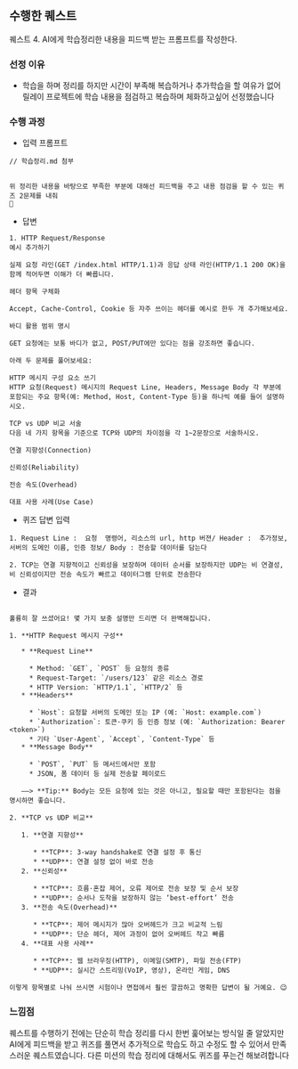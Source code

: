 ## 수행한 퀘스트

퀘스트 4. AI에게 학습정리한 내용을 피드백 받는 프롬프트를 작성한다.

### 선정 이유
- 학습을 하며 정리를 하지만 시간이 부족해 복습하거나 추가학습을 할 여유가 없어 릴레이 프로젝트에 학습 내용을 점검하고 복습하며 체화하고싶어 선정했습니다



### 수행 과정


- 입력 프롬프트

```
// 학습정리.md 첨부


위 정리한 내용을 바탕으로 부족한 부분에 대해선 피드백을 주고 내용 점검을 할 수 있는 퀴즈 2문제를 내줘

```


- 답변
  
```
1. HTTP Request/Response
예시 추가하기

실제 요청 라인(GET /index.html HTTP/1.1)과 응답 상태 라인(HTTP/1.1 200 OK)을 함께 적어두면 이해가 더 빠릅니다.

헤더 항목 구체화

Accept, Cache-Control, Cookie 등 자주 쓰이는 헤더를 예시로 한두 개 추가해보세요.

바디 활용 범위 명시

GET 요청에는 보통 바디가 없고, POST/PUT에만 있다는 점을 강조하면 좋습니다.

```

```
아래 두 문제를 풀어보세요:

HTTP 메시지 구성 요소 쓰기
HTTP 요청(Request) 메시지의 Request Line, Headers, Message Body 각 부분에 포함되는 주요 항목(예: Method, Host, Content-Type 등)을 하나씩 예를 들어 설명하시오.

TCP vs UDP 비교 서술
다음 네 가지 항목을 기준으로 TCP와 UDP의 차이점을 각 1~2문장으로 서술하시오.

연결 지향성(Connection)

신뢰성(Reliability)

전송 속도(Overhead)

대표 사용 사례(Use Case)
```




- 퀴즈 답변 입력

```
1. Request Line :  요청  명령어, 리소스의 url, http 버젼/ Header :  추가정보, 서버의 도메인 이름, 인증 정보/ Body : 전송할 데이터를 담는다

2. TCP는 연결 지향적이고 신뢰성을 보장하며 데이터 순서를 보장하지만 UDP는 비 연결성, 비 신뢰성이지만 전송 속도가 빠르고 데이터그램 단위로 전송한다
```


- 결과

```

훌륭히 잘 쓰셨어요! 몇 가지 보충 설명만 드리면 더 완벽해집니다.

1. **HTTP Request 메시지 구성**

   * **Request Line**

     * Method: `GET`, `POST` 등 요청의 종류
     * Request-Target: `/users/123` 같은 리소스 경로
     * HTTP Version: `HTTP/1.1`, `HTTP/2` 등
   * **Headers**

     * `Host`: 요청할 서버의 도메인 또는 IP (예: `Host: example.com`)
     * `Authorization`: 토큰·쿠키 등 인증 정보 (예: `Authorization: Bearer <token>`)
     * 기타 `User-Agent`, `Accept`, `Content-Type` 등
   * **Message Body**

     * `POST`, `PUT` 등 메서드에서만 포함
     * JSON, 폼 데이터 등 실제 전송할 페이로드

   ––> **Tip:** Body는 모든 요청에 있는 것은 아니고, 필요할 때만 포함된다는 점을 명시하면 좋습니다.

2. **TCP vs UDP 비교**

   1. **연결 지향성**

      * **TCP**: 3-way handshake로 연결 설정 후 통신
      * **UDP**: 연결 설정 없이 바로 전송
   2. **신뢰성**

      * **TCP**: 흐름·혼잡 제어, 오류 제어로 전송 보장 및 순서 보장
      * **UDP**: 순서나 도착을 보장하지 않는 ‘best-effort’ 전송
   3. **전송 속도(Overhead)**

      * **TCP**: 제어 메시지가 많아 오버헤드가 크고 비교적 느림
      * **UDP**: 단순 헤더, 제어 과정이 없어 오버헤드 작고 빠름
   4. **대표 사용 사례**

      * **TCP**: 웹 브라우징(HTTP), 이메일(SMTP), 파일 전송(FTP)
      * **UDP**: 실시간 스트리밍(VoIP, 영상), 온라인 게임, DNS

이렇게 항목별로 나눠 쓰시면 시험이나 면접에서 훨씬 깔끔하고 명확한 답변이 될 거예요. 😉

```


### 느낌점

퀘스트를 수행하기 전에는 단순히 학습 정리를 다시 한번 훑어보는 방식일 줄 알았지만 AI에게 피드백을 받고 퀴즈를 풀면서 추가적으로 학습도 하고 수정도 할 수 있어서 만족스러운 퀘스트였습니다. 다른 미션의 학습 정리에 대해서도 퀴즈를 푸는건 해보려합니다




